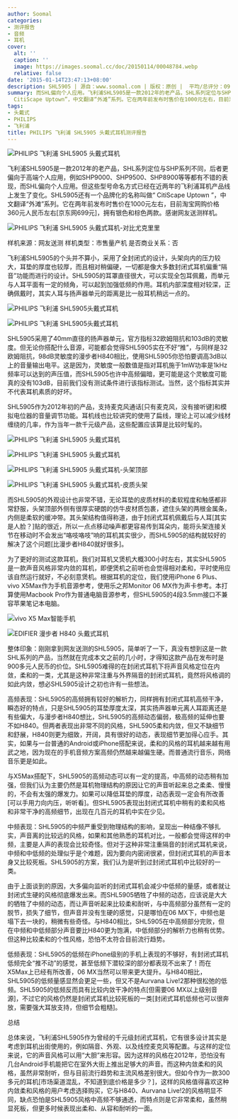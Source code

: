 ```yaml
---
author: Soomal
categories:
- 测评报告
- 音频
- 耳机
cover:
  alt: ''
  caption: ''
  image: https://images.soomal.cc/doc/20150114/00048784.webp
  relative: false
date: '2015-01-14T23:47:13+08:00'
description: SHL5905 | 源自：www.soomal.com | 版权：原创 |  平均/总评分：09.60/240
summary: 而SHL偏向个人应用。飞利浦SHL5905是一款2012年的老产品，SHL系列定位与SHP系列不同，后者更偏向于高端个人应用，SHL5905还有一个品牌化的名称叫做“
  CitiScape Uptown”，中文翻译“外滩”系列。它在两年前发布时售价在1000元左右，目前淘宝网购价格360元人民币左右……
tags:
- 头戴式
- PHILIPS
- 飞利浦
title: PHILIPS 飞利浦 SHL5905 头戴式耳机测评报告
---
```


![PHILIPS 飞利浦 SHL5905 头戴式耳机](https://images.soomal.cc/doc/20150105/00048592.webp)



飞利浦SHL5905是一款2012年的老产品，SHL系列定位与SHP系列不同，后者更偏向于高端个人应用，例如SHP9000、SHP9500、SHP8900等等都有不错的表现，而SHL偏向个人应用。但这些型号命名方式已经在近两年的飞利浦耳机产品线上发生了变化。SHL5905还有一个品牌化的名称叫做“ CitiScape Uptown
”，中文翻译“外滩”系列。它在两年前发布时售价在1000元左右，目前淘宝网购价格360元人民币左右[京东网699元]，拥有银色和棕色两款。感谢网友送测样机。



![PHILIPS 飞利浦 SHL5905 头戴式耳机-对比尤克里里](https://images.soomal.cc/doc/20150105/00048602.webp)



样机来源：网友送测
样机类型：市售量产机
是否商业关系：否



飞利浦SHL5905的个头并不算小，采用了全封闭式的设计，头架向内的压力较大，耳垫的厚度也较厚，而且相对稍偏硬，一切都是像大多数封闭式耳机偏重“隔音”功能而进行的设计。SHL5905的耳罩直径很大，可以实现全包耳佩戴，而单元与人耳平面有一定的倾角，可以起到加强低频的作用。耳机内部深度相对较深，正确佩戴时，其实人耳与扬声器单元的距离是比一般耳机稍远一点的。



![PHILIPS 飞利浦 SHL5905头戴式耳机](https://images.soomal.cc/doc/20150105/00048588_01.webp)



![PHILIPS 飞利浦 SHL5905头戴式耳机](https://images.soomal.cc/doc/20150105/00048589_01.webp)



SHL5905采用了40mm直径的扬声器单元，官方指标32欧姆阻抗和103dB的灵敏度。但无论你搭配什么音源，可能都会觉得SHL5905实在不好“推”，与同样是32欧姆阻抗，98dB灵敏度的漫步者H840相比，使用SHL5905你恐怕要调高3dB以上的音量输出电平。这是因为，灵敏度一般数值是指对耳机施于1mW功率是1kHz频率可以达到的声压值，而SHL5905也许中高频偏暗，更可能是这个灵敏度可能真的没有103dB，目前我们没有测试条件进行该指标测试。当然，这个指标其实并不代表耳机素质的好坏。



SHL5905作为2012年初的产品，支持麦克风通话[只有麦克风，没有接听键]和模拟电位器的音量调节功能。耳机线也比较讲究的使用了扁线，理论上可以减少线材缠绕的几率，作为当年一款千元级产品，这些配置应该算是比较时髦的。



![PHILIPS 飞利浦 SHL5905 头戴式耳机](https://images.soomal.cc/doc/20150105/00048594_01.webp)



![PHILIPS 飞利浦 SHL5905 头戴式耳机](https://images.soomal.cc/doc/20150105/00048595_01.webp)



![PHILIPS 飞利浦 SHL5905 头戴式耳机-头架顶部](https://images.soomal.cc/doc/20150105/00048596_01.webp)



![PHILIPS 飞利浦 SHL5905 头戴式耳机-皮质头架](https://images.soomal.cc/doc/20150105/00048598_01.webp)



而SHL5905的外观设计也非常不错，无论耳垫的皮质材料的柔软程度和触感都非常舒服，头架顶部外侧有很厚实硬朗的仿牛皮材质包裹，遮住头架的两根金属条，内侧是柔软的缓冲带。其头架结构值得称道，由于封闭式耳机佩戴后与人耳[其实是人脸？]贴的很近，所以一点点移动噪声都更容易传到耳朵内，能将头架连接关节在移动时不会发出“咯吱咯吱”响的耳机其实很少，而SHL5905的结构就较好的解决了这个问题[比漫步者H840就好很多]。



为了更好的测试这款耳机，我们对耳机又煲机大概300小时左右，其实SHL5905是一款声音风格非常内敛的耳机，即便煲机之前听也会觉得相对柔和，平时使用应该自然运行就好，不必刻意煲机。根据耳机的定位，我们使用iPhone 6 Plus、vivo X5Max作为手机音源参考，使用乐之邦Monitor 06 MX作为声卡参考。本打算使用Macbook Pro作为普通电脑音源参考，但SHL5905的4段3.5mm接口不兼容苹果笔记本电脑。



![vivo X5 Max智能手机](https://images.soomal.cc/doc/20141210/00047900_01.webp)



![EDIFIER 漫步者 H840 头戴式耳机](https://images.soomal.cc/doc/20130424/00030116_01.webp)



整体印象：刚刚拿到网友送测的SHL5905，简单听了一下，真没有想到这是一款SHL系列的产品，当然就在完成本文之前的几小时，才得知这款产品在发布时是900多元人民币的价位。SHL5905难得的在封闭式耳机下将声音风格定位在内敛，柔和的一类，尤其是这种非常注重与外界隔音的封闭式耳机，竟然将风格调的如此内敛，想必SHL5905设计之初也许有一些想法。



高频表现：SHL5905的高频拥有较好的解析力，同样拥有封闭式耳机高频干净，瞬态好的特点，只是SHL5905的耳垫厚度太深，其实扬声器单元离人耳距离还是有些偏大，与漫步者H840想比，SHL5905的高频动态偏弱，极高频的延伸也要不如H840。但两者表现出非常不同的风格，SHL5905柔和内敛，但又不缺细节和舒展，H840则更为细致，开阔，具有很好的动态，表现细节更加得心应手。其实，如果与一台普通的Android或iPhone搭配来说，柔和的风格的耳机越来越有用武之地，因为现在的手机音频方案高频仍然越来越偏生硬。而普通流行音乐，网络音乐更是如此。



与X5Max搭配下，SHL5905的高频动态可以有一定的提高，中高频的动态稍有加强，但我们认为主要仍然是耳机物理结构的原因让它的声音听起来总之柔柔、慢慢的，不会有太强的爆发力。如果可以降低耳垫的厚度，动态表现一定会有所改善[可以手用力向内压，听听看]。但SHL5905表现出封闭式耳机中稍有的柔和风格和非常干净的高频细节，出现在几百元的耳机中实在少见。



中频表现：SHL5905的中频严重受到物理结构的影响，呈现出一种结像不够扎实，声音离的比较远的风格，如果和其他熟悉的耳机对比，一般都会觉得这样的中频，主要是人声的表现会比较奇怪。但对于这种非常注重隔音的封闭式耳机来说，中频和中低频的处理似乎是个难题，因为要向内密闭很紧，但封闭式耳机的声音本身又比较死板。SHL5905的方案，我们认为是听到过封闭式耳机中比较好的一类。



由于上面谈到的原因，大多偏向监听的封闭式耳机会减少中低频的量感，或者就让封闭式生硬的风格彻底爆发出来。而SHL5905牺牲了中频的动态，应该说是大大的牺牲了中频的动态，而让声音听起来比较柔和耐听，与中高频部分虽然有一定的脱节，损失了细节，但声音并没有生硬的感觉，只是哪怕在06 MX下，中频也是塌下去一块的，稍微有些奇怪。与H840相比，SHL5905在中高频部分完败，但在中频和中低频部分声音要比H840更为饱满，中低频部分的解析力也稍有优势。但这种比较柔和的个性风格，恐怕不太符合目前流行趋势。



低频表现：SHL5905的低频在iPhone级别的手机上表现的不够好，有封闭式耳机低频完全“推不动”的感觉，甚至低频下潜较深的部分都表现不出来了！而在X5Max上已经有所改善，06 MX当然可以带来更大提升。与H840相比，SHL5905的低频量感显然会更足一些，但又不是Aurvana Live!2那种很松弛的低频。SHL5905的低频反而具有比较内敛干净的特点[但需要06 MX以上级别音源]，不过它的风格仍然是封闭式耳机比较死板的一类[封闭式耳机低频也可以很奔放，需要强大耳放支持，但细节会粗糙]。



总结



总体来说，飞利浦SHL5905作为曾经的千元级封闭式耳机，它有很多设计其实是考虑到耳机出街使用的，例如隔音、外观、以及线控麦克风等配置。与这样的定位来说，它的声音风格可以用“大胆”来形容。因为这样的风格在2012年，恐怕没有几台Android手机能把它在室外大街上推出足够大的声音。而这种内敛柔和的风格，虽然非常耐听，但与目前流行趋势和主流风格差别很大。但如今作为一款300多元的耳机[市场渠道混乱，不知道到底价格是多少？]，这样的风格值得喜欢这种内敛柔和风格的用户考虑选择购买，它与H840、Aurvana Live!2的风格明显不同，缺点恐怕是SHL5905风格中高频不够通透，而特点则是它非常柔和，虽然稍显死板，但更多时候表现出柔和、从容和耐听的一面。